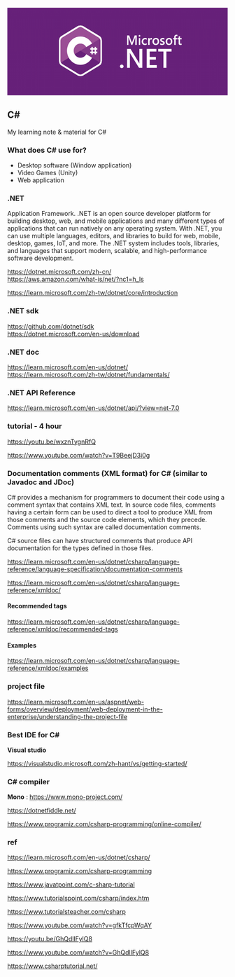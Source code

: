 <p align="center"><img src="./csharp-logo.png" height="200px"></p>

## C#
My learning note & material for C#


### What does C# use for?
- Desktop software (Window application)
- Video Games (Unity)
- Web application

### .NET
Application Framework. .NET is an open source developer platform for building desktop, web, and mobile applications and many different types of applications that can run natively on any operating system. With .NET, you can use multiple languages, editors, and libraries to build for web, mobile, desktop, games, IoT, and more. The .NET system includes tools, libraries, and languages that support modern, scalable, and high-performance software development. 

https://dotnet.microsoft.com/zh-cn/ \
https://aws.amazon.com/what-is/net/?nc1=h_ls

https://learn.microsoft.com/zh-tw/dotnet/core/introduction
### .NET sdk
https://github.com/dotnet/sdk \
https://dotnet.microsoft.com/en-us/download

### .NET doc
https://learn.microsoft.com/en-us/dotnet/ \
https://learn.microsoft.com/zh-tw/dotnet/fundamentals/

### .NET API Reference
https://learn.microsoft.com/en-us/dotnet/api/?view=net-7.0

### tutorial - 4 hour
https://youtu.be/wxznTygnRfQ

https://www.youtube.com/watch?v=T9BeejD3i0g



### Documentation comments (XML format) for C# (similar to Javadoc and JDoc)
C# provides a mechanism for programmers to document their code using a comment syntax that contains XML text. In source code files, comments having a certain form can be used to direct a tool to produce XML from those comments and the source code elements, which they precede. Comments using such syntax are called documentation comments. 

C# source files can have structured comments that produce API documentation for the types defined in those files. 

https://learn.microsoft.com/en-us/dotnet/csharp/language-reference/language-specification/documentation-comments

https://learn.microsoft.com/en-us/dotnet/csharp/language-reference/xmldoc/

#### Recommended tags
https://learn.microsoft.com/en-us/dotnet/csharp/language-reference/xmldoc/recommended-tags

#### Examples
https://learn.microsoft.com/en-us/dotnet/csharp/language-reference/xmldoc/examples

### project file
https://learn.microsoft.com/en-us/aspnet/web-forms/overview/deployment/web-deployment-in-the-enterprise/understanding-the-project-file


### Best IDE for C#
**Visual studio**

https://visualstudio.microsoft.com/zh-hant/vs/getting-started/

### C# compiler 
**Mono** : https://www.mono-project.com/

https://dotnetfiddle.net/

https://www.programiz.com/csharp-programming/online-compiler/



### ref
https://learn.microsoft.com/en-us/dotnet/csharp/

https://www.programiz.com/csharp-programming

https://www.javatpoint.com/c-sharp-tutorial

https://www.tutorialspoint.com/csharp/index.htm

https://www.tutorialsteacher.com/csharp

https://www.youtube.com/watch?v=gfkTfcpWqAY

https://youtu.be/GhQdlIFylQ8

https://www.youtube.com/watch?v=GhQdlIFylQ8

https://www.csharptutorial.net/
